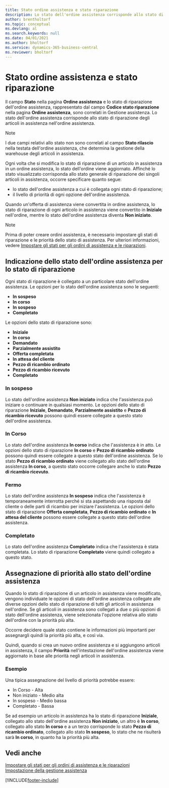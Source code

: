 ```yaml
---
title: Stato ordine assistenza e stato riparazione
description: Lo stato dell'ordine assistenza corrisponde allo stato di riparazione degli articoli in assistenza nell'ordine assistenza.
author: brentholtorf
ms.topic: conceptual
ms.devlang: al
ms.search.keywords: null
ms.date: 04/01/2021
ms.author: bholtorf
ms.service: dynamics-365-business-central
ms.reviewer: bholtorf
---
```

# <a name="service-order-status-and-repair-status"></a>Stato ordine assistenza e stato riparazione

Il campo **Stato** nella pagina **Ordine assistenza** e lo stato di riparazione dell'ordine assistenza, rappresentato dal campo **Codice stato riparazione** nella pagina **Ordine assistenza**, sono correlati in Gestione assistenza. Lo stato dell'ordine assistenza corrisponde allo stato di riparazione degli articoli in assistenza nell'ordine assistenza.  

> [!NOTE]  
> I due campi relativi allo stato non sono correlati al campo **Stato rilascio** nella testata dell'ordine assistenza, che determina la gestione della warehouse degli articoli in assistenza.  

Ogni volta che si modifica lo stato di riparazione di un articolo in assistenza in un ordine assistenza, lo stato dell'ordine viene aggiornato. Affinché lo stato visualizzato corrisponda allo stato generale di riparazione dei singoli articoli in assistenza, occorre specificare quanto segue:  

* lo stato dell'ordine assistenza a cui è collegata ogni stato di riparazione;  
* il livello di priorità di ogni opzione dell'ordine assistenza.  

Quando un'offerta di assistenza viene convertita in ordine assistenza, lo stato di riparazione di ogni articolo in assistenza viene convertito in **Iniziale** nell'ordine, mentre lo stato dell'ordine assistenza diventa **Non iniziato**.  

> [!NOTE]
> Prima di poter creare ordini assistenza, è necessario impostare gli stati di riparazione e le priorità dello stato di assistenza. Per ulteriori informazioni, vedere [Impostare gli stati per gli ordini di assistenza e le riparazioni](service-order-repair-status.md).

## <a name="specifying-service-order-status-for-repair-status"></a>Indicazione dello stato dell'ordine assistenza per lo stato di riparazione

Ogni stato di riparazione è collegato a un particolare stato dell'ordine assistenza. Le opzioni per lo stato dell'ordine assistenza sono le seguenti:

* **In sospeso**
* **In corso**
* **In sospeso**
* **Completato**

Le opzioni dello stato di riparazione sono:

* **Iniziale**
* **In corso**
* **Demandato**
* **Parzialmente assistito**
* **Offerta completata**
* **In attesa del cliente**
* **Pezzo di ricambio ordinato**
* **Pezzo di ricambio ricevuto**
* **Completato**  

### <a name="pending"></a>In sospeso

Lo stato dell'ordine assistenza **Non iniziato** indica che l'assistenza può iniziare o continuare in qualsiasi momento. Le opzioni dello stato di riparazione **Iniziale**, **Demandato**, **Parzialmente assistito** e **Pezzo di ricambio ricevuto** possono quindi essere collegate a questo stato dell'ordine assistenza.  

### <a name="in-process"></a>In Corso

Lo stato dell'ordine assistenza **In corso** indica che l'assistenza è in atto. Le opzioni dello stato di riparazione **In corso** e **Pezzo di ricambio ordinato** possono quindi essere collegate a questo stato dell'ordine assistenza. Se lo stato **Pezzo di ricambio ordinato** viene collegato allo stato dell'ordine assistenza **In corso**, a questo stato occorre collegare anche lo stato **Pezzo di ricambio ricevuto**.  

### <a name="on-hold"></a>Fermo

Lo stato dell'ordine assistenza **In sospeso** indica che l'assistenza è temporaneamente interrotta perché si sta aspettando una risposta dal cliente o delle parti di ricambio per iniziare l'assistenza. Le opzioni dello stato di riparazione **Offerta completata**, **Pezzo di ricambio ordinato** e **In attesa del cliente** possono essere collegate a questo stato dell'ordine assistenza.  

### <a name="finished"></a>Completato

Lo stato dell'ordine assistenza **Completato** indica che l'assistenza è stata completata. Lo stato di riparazione **Completato** viene quindi collegato a questo stato.  

## <a name="assigning-priority-to-service-order-status"></a>Assegnazione di priorità allo stato dell'ordine assistenza

Quando lo stato di riparazione di un articolo in assistenza viene modificato, vengono individuate le opzioni di stato dell'ordine assistenza collegate alle diverse opzioni dello stato di riparazione di tutti gli articoli in assistenza nell'ordine. Se gli articoli in assistenza sono collegati a due o più opzioni di stato dell'ordine assistenza, viene selezionata l'opzione relativa allo stato dell'ordine con la priorità più alta.  

Occorre decidere quale stato contiene le informazioni più importanti per assegnargli quindi la priorità più alta, e così via.  

Quindi, quando si crea un nuovo ordine assistenza e si aggiungono articoli in assistenza, il campo **Priorità** nell'intestazione dell'ordine assistenza viene aggiornato in base alle priorità negli articoli in assistenza.  

### <a name="example"></a>Esempio

Una tipica assegnazione del livello di priorità potrebbe essere:  

* In Corso - Alta  
* Non iniziato - Medio alta  
* In sospeso - Medio bassa  
* Completato - Bassa  

Se ad esempio un articolo in assistenza ha lo stato di riparazione **Iniziale**, collegato allo stato dell'ordine assistenza **Non iniziato**, un altro è **In corso**, collegato allo stato **In corso** e a un terzo corrisponde lo stato **Pezzo di ricambio ordinato**, collegato allo stato **In sospeso**, lo stato che ne risulterà sarà **In corso**, in quanto ha la priorità più alta.  

## <a name="see-also"></a>Vedi anche

[Impostare gli stati per gli ordini di assistenza e le riparazioni](service-order-repair-status.md)  
[Impostazione della gestione assistenza](service-setup-service.md)  


[!INCLUDE[footer-include](includes/footer-banner.md)]
